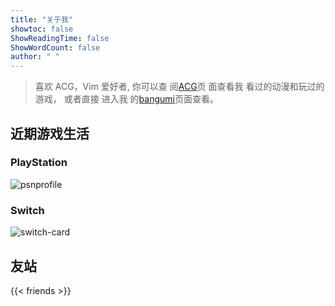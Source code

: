 ```yaml
---
title: "关于我"
showtoc: false
ShowReadingTime: false
ShowWordCount: false
author: " "
---
```


> 喜欢 ACG，Vim 爱好者, 你可以查 阅[ACG](/bangumi)页 面查看我 看过的动漫和玩过的
> 游戏， 或者直接 进入我 的[bangumi](https://bgm.tv/user/685827)页面查看。

## 近期游戏生活

### PlayStation

![psnprofile](https://card.psnprofiles.com/2/aguliuyun.png#center)

### Switch

![switch-card](https://ns.yuy1n.io/card/2c9c199d1bf87fc6/history#center)

## 友站

{{< friends >}}
